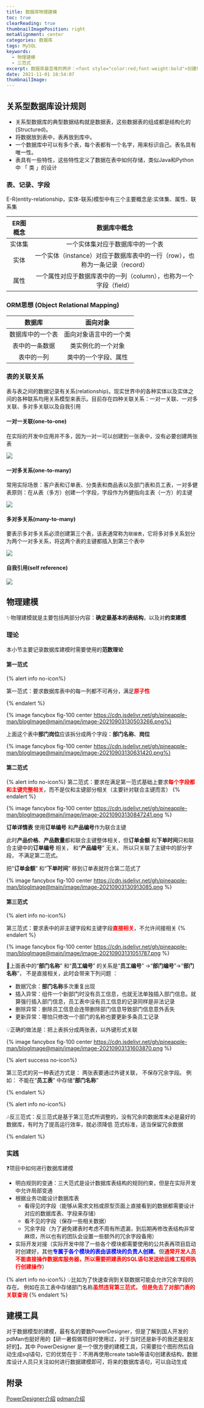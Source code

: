 ```yaml
---
title: 数据库物理建模
toc: true
clearReading: true
thumbnailImagePosition: right
metaAlignment: center
categories: 数据库
tags: MySQL
keywords:
  - 物理建模
  - 三范式
excerpt: 数据库最苦难的两步：<font style="color:red;font-weight:bold">创建和维护</font>，本文主要讲解数据库设计应当遵从的规则，并推荐常用的物理建模工具
date: 2021-11-01 18:54:07
thumbnailImage:
---
```

<!-- toc -->

## 关系型数据库设计规则
- 关系型数据库的典型数据结构就是数据表，这些数据表的组成都是结构化的(Structured)。
- 将数据放到表中，表再放到库中。
- 一个数据库中可以有多个表，每个表都有一个名字，用来标识自己。表名具有唯一性。
- 表具有一些特性，这些特性定义了数据在表中如何存储，类似Java和Python中 「 类 」的设计
### 表、记录、字段
E-R(entity-relationship，实体-联系)模型中有三个主要概念是:实体集、属性、联系集

| ER图概念 |                         数据库中概念                         |
| :------: | :----------------------------------------------------------: |
|  实体集  |               一个实体集对应于数据库中的一个表               |
|   实体   | 一个实体（instance）对应于数据库表中的一行（row），也称为一条记录（record） |
|   属性   | 一个属性对应于数据库表中的一列（column），也称为一个字段（field） |

### ORM思想 (Object Relational Mapping)

|      数据库      |        面向对象        |
| :--------------: | :--------------------: |
| 数据库中的一个表 | 面向对象语言中的一个类 |
|  表中的一条数据  |   类实例化的一个对象   |
|    表中的一列    |  类中的一个字段、属性  |

### 表的关联关系

表与表之间的数据记录有关系(relationship)。现实世界中的各种实体以及实体之间的各种联系均用关系模型来表示。目前存在四种关联关系：一对一关联、一对多关联、多对多关联以及自我引用

#### 一对一关联(one-to-one)

在实际的开发中应用并不多，因为一对一可以创建到一张表中，没有必要创建两张表

![](https://cdn.jsdelivr.net/gh/pineapple-man/blogImage@main/image/mysql/mysql-one-to-one.png)

#### 一对多关系(one-to-many)

常用实际场景：客户表和订单表、分类表和商品表以及部门表和员工表，一对多健表原则：在从表（多方）创建一个字段，字段作为外健指向主表（一方）的主键

![](https://cdn.jsdelivr.net/gh/pineapple-man/blogImage@main/image/mysql/mysql-one-to-many.png)

#### 多对多关系(many-to-many)

要表示多对多关系必须创建第三个表，该表通常称为`联接表`，它将多对多关系划分为两个一对多关系，将这两个表的主键都插入到第三个表中

![](https://cdn.jsdelivr.net/gh/pineapple-man/blogImage@main/image/mysql/mysql-many-to-many.png)

#### 自我引用(self reference)

![](https://cdn.jsdelivr.net/gh/pineapple-man/blogImage@main/image/mysql/mysql-self-reference.png)

## 物理建模

:sparkles:物理建模就是主要包括两部分内容：**确定最基本的表结构**，以及对**约束建模**

### 理论

本小节主要记录数据库建模时需要使用的**范数理论**

#### 第一范式

{% alert info no-icon%}

第一范式：要求数据库表中的每一列都不可再分，满足<font style="color:red;font-weight:bold">原子性</font>

{% endalert %}

{% image fancybox  fig-100  center https://cdn.jsdelivr.net/gh/pineapple-man/blogImage@main/image/image-20210903130503266.png%}

上面这个表中**部门岗位**应该拆分成两个字段：**部门名称**、**岗位**  

{% image fancybox  fig-100  center https://cdn.jsdelivr.net/gh/pineapple-man/blogImage@main/image/image-20210903130631420.png%}

#### 第二范式

{% alert info no-icon%}
第二范式：要求在满足第一范式基础上要求<font style="color:red;font-weight:bold">每个字段都和主键完整相关</font>，而不是仅和主键部分相关（主要针对联合主键而言）
{% endalert %}

{% image fancybox  fig-100  center https://cdn.jsdelivr.net/gh/pineapple-man/blogImage@main/image/image-20210903130847241.png %}


**订单详情表** 使用**订单编号** 和**产品编号**作为联合主键

此时**产品价格**、**产品数量**都和联合主键整体相关，但**订单金额** 和**下单时间**只和联合主键中的**订单编号** 相关， 和“**产品编号**” 无关。 所以只关联了主键中的部分字段， 不满足第二范式。  

把“**订单金额**” 和“**下单时间**” 移到订单表就符合第二范式了  

{% image fancybox  fig-100  center https://cdn.jsdelivr.net/gh/pineapple-man/blogImage@main/image/image-20210903130913085.png %}

#### 第三范式

{% alert info no-icon%}

第三范式：要求表中的非主键字段和主键字段<font style="color:red;font-weight:bold">直接相关</font>，不允许间接相关
{% endalert %}

{% image fancybox  fig-100  center https://cdn.jsdelivr.net/gh/pineapple-man/blogImage@main/image/image-20210903131051787.png %}

:bug:上面表中的“**部门名称**” 和“**员工编号**” 的关系是“**员工编号**” →“**部门编号**”→“**部门名称**”， 不是直接相关，此时会带来下列问题  ：

- 数据冗余：**部门名称**多次重复出现
- 插入异常：组件一个新部门时没有员工信息，也就无法单独插入部门信息。就算强行插入部门信息，员工表中没有员工信息的记录同样是非法记录
- 删除异常：删除员工信息会连带删除部门信息导致部门信息意外丢失
- 更新异常：哪怕只修改一个部门的名称也要更新多条员工记录

:bulb:正确的做法是：把上表拆分成两张表，以外键形式关联

{% image fancybox  fig-100  center https://cdn.jsdelivr.net/gh/pineapple-man/blogImage@main/image/image-20210903131603870.png %}

{% alert success no-icon%}

第三范式的另一种表述方式是： 两张表要通过外键关联， 不保存冗余字段。 例如： 不能在“**员工表**” 中存储“**部门名称**”

{% endalert %}

{% alert info no-icon%}

:notes:反三范式：反三范式是基于第三范式所调整的，没有冗余的数据库未必是最好的数据库，有时为了提高运行效率，就必须降低 范式标准，适当保留冗余数据

{% endalert %}
### 实践

:question:项目中如何进行数据库建模

- 明白规则的变通：三大范式是设计数据库表结构的规则约束，但是在实际开发中允许局部变通
- 根据业务功能设计数据库表
  - 看得见的字段（能够从需求文档或原型页面上直接看到的数据都需要设计对应的数据库表、字段来存储）
  - 看不见的字段（保存一些相关数据）
  - 冗余字段（为了避免建表时考虑不周有所遗漏，到后期再修改表结构非常麻烦，所以也有的团队会设置一些额外的冗余字段备用）
- 实际开发对接（实际开发中除了一些各个模块都需要使用的公共表再项目启动时创建好，其他<font style="color:blue;font-weight:bold">专属于各个模块的表由该模块的负责人创建</font>。但<font style="color:red;font-weight:bold">通常开发人员不能直接操作数据库服务器，所以需要把建表的SQL语句发送给运维工程师执行创建操作</font>）

{% alert info no-icon%}
:bulb:比如为了快速查询到关联数据可能会允许冗余字段的存在。 例如在员工表中存储部门名称<font style="color:red;font-weight:bold">虽然违背第三范式， 但是免去了对部门表的关联查询</font>
{% endalert %}

## 建模工具

对于数据模型的建模，最有名的要数PowerDesigner，但是了解到国人开发的pdMan也挺好用的【研一暑假做项目时使用过，对于当时还是新手的我还是挺友好的】。其中 PowerDesigner 是一个很方便的建模工具，只需要拉个图形然后自动生成sql语句，它的优势在于：不用再使用create table等语句创建表结构，数据库设计人员只关注如何进行数据建模即可，将来的数据库语句，可以自动生成

## 附录

[PowerDesigner介绍](https://www.cnblogs.com/huangting/p/12654057.htm)
[pdman介绍](https://blog.csdn.net/xinzhifu1/article/details/111693664)

